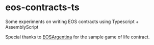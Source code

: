 # eos-contracts-ts
Some experiments on writing EOS contracts using Typescript + AssemblyScript

Special thanks to [EOSArgentina](http://github.com/EOSArgentina) for the sample game of life contract.
